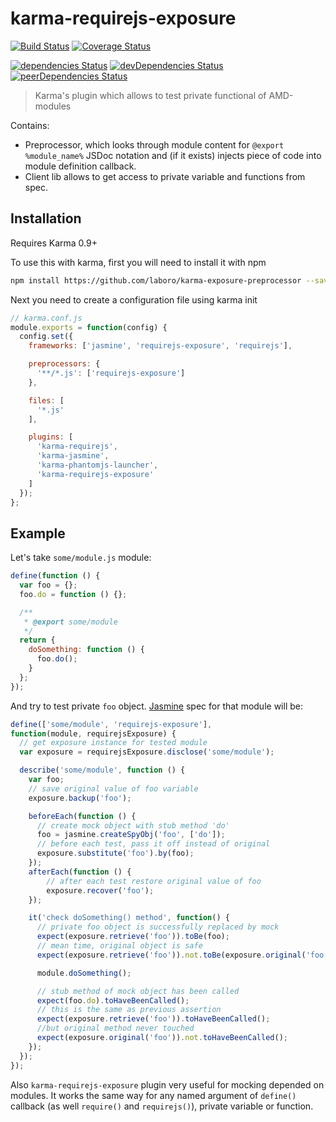 # karma-requirejs-exposure

[![Build Status](https://img.shields.io/travis/laboro/karma-requirejs-exposure/master.svg)](https://travis-ci.org/laboro/karma-requirejs-exposure) 
[![Coverage Status](https://coveralls.io/repos/github/laboro/karma-requirejs-exposure/badge.svg?branch=master)](https://coveralls.io/github/laboro/karma-requirejs-exposure?branch=master)

[![dependencies Status](https://david-dm.org/laboro/karma-requirejs-exposure/status.svg)](https://david-dm.org/laboro/karma-requirejs-exposure)
[![devDependencies Status](https://david-dm.org/laboro/karma-requirejs-exposure/dev-status.svg)](https://david-dm.org/laboro/karma-requirejs-exposure?type=dev)
[![peerDependencies Status](https://david-dm.org/laboro/karma-requirejs-exposure/peer-status.svg)](https://david-dm.org/laboro/karma-requirejs-exposure?type=peer)

> Karma's plugin which allows to test private functional of AMD-modules

Contains:
 - Preprocessor, which looks through module content for ```@export %module_name%``` JSDoc notation and (if it exists) injects piece of code into module definition callback.
 - Client lib allows to get access to private variable and functions from spec.

## Installation
Requires Karma 0.9+

To use this with karma, first you will need to install it with npm
```bash
npm install https://github.com/laboro/karma-exposure-preprocessor --save-dev
```    

Next you need to create a configuration file using karma init
```js
// karma.conf.js
module.exports = function(config) {
  config.set({
    frameworks: ['jasmine', 'requirejs-exposure', 'requirejs'],

    preprocessors: {
      '**/*.js': ['requirejs-exposure']
    },

    files: [
      '*.js'
    ],

    plugins: [
      'karma-requirejs',
      'karma-jasmine',
      'karma-phantomjs-launcher',
      'karma-requirejs-exposure'
    ]
  });
};
```

## Example
Let's take `some/module.js` module:
```js
define(function () {
  var foo = {};
  foo.do = function () {};

  /**
   * @export some/module
   */
  return {
    doSomething: function () {
      foo.do();
    }
  };
});
```

And try to test private `foo` object. [Jasmine](http://jasmine.github.io/) spec for that module will be:
```js
define(['some/module', 'requirejs-exposure'],
function(module, requirejsExposure) {
  // get exposure instance for tested module
  var exposure = requirejsExposure.disclose('some/module');

  describe('some/module', function () {
    var foo;
    // save original value of foo variable
    exposure.backup('foo');

    beforeEach(function () {
      // create mock object with stub method 'do'
      foo = jasmine.createSpyObj('foo', ['do']);
      // before each test, pass it off instead of original
      exposure.substitute('foo').by(foo);
    });
    afterEach(function () {
        // after each test restore original value of foo
        exposure.recover('foo');
    });

    it('check doSomething() method', function() {
      // private foo object is successfully replaced by mock
      expect(exposure.retrieve('foo')).toBe(foo);
      // mean time, original object is safe
      expect(exposure.retrieve('foo')).not.toBe(exposure.original('foo'));

      module.doSomething();

      // stub method of mock object has been called
      expect(foo.do).toHaveBeenCalled();
      // this is the same as previous assertion
      expect(exposure.retrieve('foo')).toHaveBeenCalled();
      //but original method never touched
      expect(exposure.original('foo')).not.toHaveBeenCalled();
    });
  });
});
```

Also `karma-requirejs-exposure` plugin very useful for mocking depended on modules. It works the same way for any named argument of `define()` callback (as well `require()` and `requirejs()`), private variable or function.
